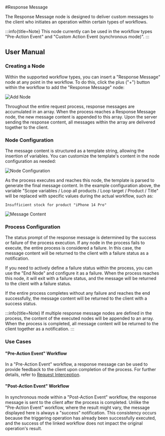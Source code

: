 #Response Message

<PluginInfo name="workflow-response-message" link="/handbook/workflow-response-message" commercial="true"></PluginInfo>

The Response Message node is designed to deliver custom messages to the client who initiates an operation within certain types of workflows.

:::info{title=Note}
This node currently can be used in the workflow types "Pre-Action Event" and "Custom Action Event (synchronous mode)".
:::

## User Manual

### Creating a Node

Within the supported workflow types, you can insert a "Response Message" node at any point in the workflow. To do this, click the plus ("+") button within the workflow to add the "Response Message" node:

![Add Node](https://static-docs.nocobase.com/eac2b3565e95e4ce59f340624062ed3d.png)

Throughout the entire request process, response messages are accumulated in an array. When the process reaches a Response Message node, the new message content is appended to this array. Upon the server sending the response content, all messages within the array are delivered together to the client.

### Node Configuration

The message content is structured as a template string, allowing the insertion of variables. You can customize the template's content in the node configuration as needed:

![Node Configuration](https://static-docs.nocobase.com/d5fa5f4002d50baf3ba16048818fddfc.png)

As the process executes and reaches this node, the template is parsed to generate the final message content. In the example configuration above, the variable "Scope variables / Loop all products / Loop target / Product / Title" will be replaced with specific values during the actual workflow, such as:

```
Insufficient stock for product "iPhone 14 Pro"
```

![Message Content](https://static-docs.nocobase.com/06bd4a6b6ec499c853f0c39987f63a6a.png)

### Process Configuration

The status prompt of the response message is determined by the success or failure of the process execution. If any node in the process fails to execute, the entire process is considered a failure. In this case, the message content will be returned to the client with a failure status as a notification.

If you need to actively define a failure status within the process, you can use the "End Node" and configure it as a failure. When the process reaches this node, it will exit with a failure status, and the message will be returned to the client with a failure status.

If the entire process completes without any failure and reaches the end successfully, the message content will be returned to the client with a success status.

:::info{title=Note}
If multiple response message nodes are defined in the process, the content of the executed nodes will be appended to an array. When the process is completed, all message content will be returned to the client together as a notification.
:::

### Use Cases

#### "Pre-Action Event" Workflow

In a "Pre-Action Event" workflow, a response message can be used to provide feedback to the client upon completion of the process. For further details, refer to [Request Interception](../triggers/pre-action.md).

#### "Post-Action Event" Workflow

In synchronous mode within a "Post-Action Event" workflow, the response message is sent to the client after the process is completed. Unlike the "Pre-Action Event" workflow, where the result might vary, the message displayed here is always a "success" notification. This consistency occurs because the triggering operation has already been successfully executed, and the success of the linked workflow does not impact the original operation's result.
